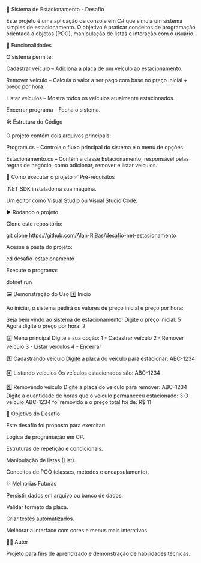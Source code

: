 🚗 Sistema de Estacionamento - Desafio

Este projeto é uma aplicação de console em C# que simula um sistema simples de estacionamento.
O objetivo é praticar conceitos de programação orientada a objetos (POO), manipulação de listas e interação com o usuário.

📌 Funcionalidades

O sistema permite:

Cadastrar veículo – Adiciona a placa de um veículo ao estacionamento.

Remover veículo – Calcula o valor a ser pago com base no preço inicial + preço por hora.

Listar veículos – Mostra todos os veículos atualmente estacionados.

Encerrar programa – Fecha o sistema.

🛠 Estrutura do Código

O projeto contém dois arquivos principais:

Program.cs – Controla o fluxo principal do sistema e o menu de opções.

Estacionamento.cs – Contém a classe Estacionamento, responsável pelas regras de negócio, como adicionar, remover e listar veículos.

🚀 Como executar o projeto
✅ Pré-requisitos

.NET SDK
 instalado na sua máquina.

Um editor como Visual Studio ou Visual Studio Code.

▶️ Rodando o projeto

Clone este repositório:

git clone https://github.com/Alan-RiBas/desafio-net-estacionamento


Acesse a pasta do projeto:

cd desafio-estacionamento


Execute o programa:

dotnet run

🖼 Demonstração do Uso
1️⃣ Início

Ao iniciar, o sistema pedirá os valores de preço inicial e preço por hora:

Seja bem vindo ao sistema de estacionamento!
Digite o preço inicial:
5
Agora digite o preço por hora:
2

2️⃣ Menu principal
Digite a sua opção:
1 - Cadastrar veículo
2 - Remover veículo
3 - Listar veículos
4 - Encerrar

3️⃣ Cadastrando veículo
Digite a placa do veículo para estacionar:
ABC-1234

4️⃣ Listando veículos
Os veículos estacionados são:
ABC-1234

5️⃣ Removendo veículo
Digite a placa do veículo para remover:
ABC-1234
Digite a quantidade de horas que o veículo permaneceu estacionado:
3
O veículo ABC-1234 foi removido e o preço total foi de: R$ 11

🎯 Objetivo do Desafio

Este desafio foi proposto para exercitar:

Lógica de programação em C#.

Estruturas de repetição e condicionais.

Manipulação de listas (List<string>).

Conceitos de POO (classes, métodos e encapsulamento).

✨ Melhorias Futuras

 Persistir dados em arquivo ou banco de dados.

 Validar formato da placa.

 Criar testes automatizados.

 Melhorar a interface com cores e menus mais interativos.

👨‍💻 Autor

Projeto para fins de aprendizado e demonstração de habilidades técnicas.